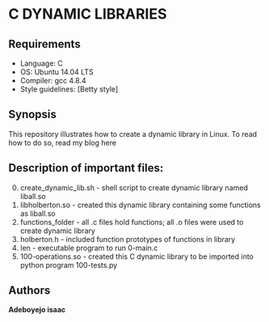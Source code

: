 # C DYNAMIC LIBRARIES

## Requirements
* Language: C
* OS: Ubuntu 14.04 LTS
* Compiler: gcc 4.8.4
* Style guidelines: [Betty style] 

## Synopsis
This repository illustrates how to create a dynamic library in Linux. To read how to do so, read my blog here   

## Description of important files:
0. create_dynamic_lib.sh - shell script to create dynamic library named liball.so
1. libholberton.so - created this dynamic library containing some functions as liball.so
2. functions_folder - all .c files hold functions; all .o files were used to create dynamic library
3. holberton.h - included function prototypes of functions in library
4. len - executable program to run 0-main.c
5. 100-operations.so - created this C dynamic library to be imported into python program 100-tests.py

## Authors
**Adeboyejo isaac**
